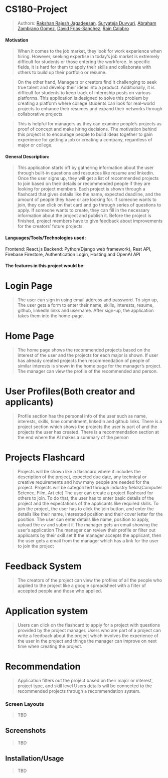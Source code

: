 
# CS180-Project
 <!-- > Your author list below should include links to all members GitHub (remove existing author). -->
 
 > Authors: [Rakshan Rajesh Jagadeesan](), [Suryateja Duvvuri](https://github.com/SuryatejaDuvvuri), 
 [Abraham Zambrano Gomez](), [David Frias-Sanchez](), [Rain Calabro]()

<!-- 
 > ## Expectations
 > * Each member of the group **must** be committing code regularly and make sure their code is correctly attributed to them. 
 > * **Each member of the group must actively participate in the Github Project board, and reviewing commited code.**
 -->
#### Motivation
>When it comes to the job market, they look for work experience when hiring. However, seeking expertise in today’s job market is extremely difficult for students or those entering the workforce. In specific fields, it is hard for them to apply their skills and collaborate with others to build up their portfolio or resume. 

> On the other hand, Managers or creators find it challenging to seek true talent and develop their ideas into a product. Additionally, it is difficult for students to keep track of internship posts on various platforms. This application is designed to solve this problem by creating a platform where college students can look for real-world projects to enhance their resumes and expand their networks through collaborative projects. 

> This is helpful for managers as they can examine people’s projects as proof of concept and make hiring decisions. The motivation behind this project is to encourage people to build ideas together to gain experience for getting a job or creating a company, regardless of major or college. 


#### General Description:
> This application starts off by gathering information about the user through built-in questions and resources like resume and linkedin. Once the user signs up, they will get a list of recommended projects to join based on their details or recommended people if they are looking for project members. Each project is shown through a flashcard that gives details like the name, expected deadline, and the amount of people they have or are looking for. If someone wants to join, they can click on that card and go through series of questions to apply. If someone wants to create, they can fill in the necessary information about the project and publish it. Before the project is finished, project members have to give feedback about improvements for the creators’ future projects.



 #### Languages/Tools/Technologies used:

 Frontend: React.js
 Backend: Python(Django web framework), Rest API, Firebase Firestore, Authentication Login, Hosting and OpenAI API

 
#### The features in this project would be:


# Login Page
> The user can sign in using email address and password. To sign up, The user gets a form to enter their name, skills, interests, resume, github, linkedIn links and username. After sign-up, the application takes them into the home-page.


# Home Page
>  The home page shows the recommended projects based on the interest of the user and the projects for each major is shown. If user has already created projects then recommendation of people of similar interests is shown in the home page for the manager’s project. The manager can view the profile of the recommended and person. 


# User Profiles(Both creator and applicants)
> Profile section has the personal info of the user such as name, interests, skills, time commitment, linkedIn and github links. There is a project section which shows the projects the user is part of and the projects the user has created. There is a recommendation section at the end where the AI makes a summary of the person


# Projects Flashcard
> Projects will be shown like a flashcard where it includes the description of the project, expected due date, any technical or creative requirements and how many people are needed for the project.
> Projects will be categorized through industry fields(Computer Science, Film, Art etc)
 The user can create a project flashcard for others to join. To do that, the user has to enter basic details of the project and the expectations of the applicants like required skills. 
> To join the project, the user has to click the join button, and enter the details like their name, interested position and their cover letter for the position. 
> The user can enter details like name, position to apply, upload the cv and submit it
> The manager gets an email showing the user’s application 
> The manager can review their profile or filter out applicants by their skill set
If the manager accepts the applicant, then the user gets a email from the manager  which has a link for the user to join the project 

# Feedback System
> The creators of the project can view the profiles of all the people who applied to the project like a google spreadsheet with a filter of accepted people and those who applied.


# Application system
> Users can click on the flashcard to apply for a project with questions provided by the project manager. Users who are part of a project can write a feedback about the project which involves the experience of the user in the project and things the manager can improve on next time when creating the project.

# Recommendation
> Application filters out the project based on their major or interest, project type, and skill level
Users details will be connected to the recommended projects through a recommendation system.



 
 
### Screen Layouts

> TBD
 
 ## Screenshots

> TBD

 ## Installation/Usage

> TBD

